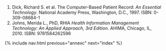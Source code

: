1. Dick, Richard S. et al. The Computer-Based Patient Record: *An Essential Technology*. National Academy Press, Washington, D.C., 1997. ISBN: 0-309-08684-1
1. Johns, Merida L., PhD, RHIA *Health Information Management Technology: An Applied Approach, 3rd Edition.* AHIMA, Chicago, IL, 2010. ISBN: 9781584262596

{% include nav.html previous="annexc" next="index" %}